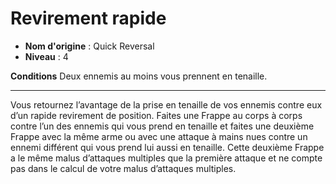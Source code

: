 # Revirement rapide

 * **Nom d'origine** : Quick Reversal
 * **Niveau** : 4


<p><strong>Conditions</strong> Deux ennemis au moins vous prennent en tenaille.</p>
<hr>
<p>Vous retournez l’avantage de la prise en tenaille de vos ennemis contre eux d’un rapide revirement de position. Faites une Frappe au corps à corps contre l’un des ennemis qui vous prend en tenaille et faites une deuxième Frappe avec la même arme ou avec une attaque à mains nues contre un ennemi différent qui vous prend lui aussi en tenaille. Cette deuxième Frappe a le même malus d’attaques multiples que la première attaque et ne compte pas dans le calcul de votre malus d’attaques multiples.</p>